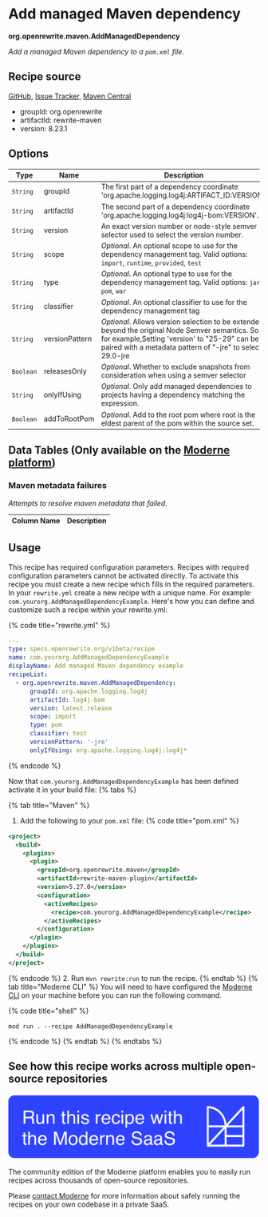 # Add managed Maven dependency

**org.openrewrite.maven.AddManagedDependency**

_Add a managed Maven dependency to a `pom.xml` file._

## Recipe source

[GitHub](https://github.com/openrewrite/rewrite/blob/main/rewrite-maven/src/main/java/org/openrewrite/maven/AddManagedDependency.java), [Issue Tracker](https://github.com/openrewrite/rewrite/issues), [Maven Central](https://central.sonatype.com/artifact/org.openrewrite/rewrite-maven/8.23.1/jar)

* groupId: org.openrewrite
* artifactId: rewrite-maven
* version: 8.23.1

## Options

| Type | Name | Description | Example |
| -- | -- | -- | -- |
| `String` | groupId | The first part of a dependency coordinate 'org.apache.logging.log4j:ARTIFACT_ID:VERSION'. | `org.apache.logging.log4j` |
| `String` | artifactId | The second part of a dependency coordinate 'org.apache.logging.log4j:log4j-bom:VERSION'. | `log4j-bom` |
| `String` | version | An exact version number or node-style semver selector used to select the version number. | `latest.release` |
| `String` | scope | *Optional*. An optional scope to use for the dependency management tag. Valid options: `import`, `runtime`, `provided`, `test` | `import` |
| `String` | type | *Optional*. An optional type to use for the dependency management tag. Valid options: `jar`, `pom`, `war` | `pom` |
| `String` | classifier | *Optional*. An optional classifier to use for the dependency management tag | `test` |
| `String` | versionPattern | *Optional*. Allows version selection to be extended beyond the original Node Semver semantics. So for example,Setting 'version' to "25-29" can be paired with a metadata pattern of "-jre" to select 29.0-jre | `-jre` |
| `Boolean` | releasesOnly | *Optional*. Whether to exclude snapshots from consideration when using a semver selector |  |
| `String` | onlyIfUsing | *Optional*. Only add managed dependencies to projects having a dependency matching the expression. | `org.apache.logging.log4j:log4j*` |
| `Boolean` | addToRootPom | *Optional*. Add to the root pom where root is the eldest parent of the pom within the source set. |  |

## Data Tables (Only available on the [Moderne platform](https://app.moderne.io/))

### Maven metadata failures

_Attempts to resolve maven metadata that failed._

| Column Name | Description |
| ----------- | ----------- |


## Usage

This recipe has required configuration parameters. Recipes with required configuration parameters cannot be activated directly. To activate this recipe you must create a new recipe which fills in the required parameters. In your `rewrite.yml` create a new recipe with a unique name. For example: `com.yourorg.AddManagedDependencyExample`.
Here's how you can define and customize such a recipe within your rewrite.yml:

{% code title="rewrite.yml" %}
```yaml
---
type: specs.openrewrite.org/v1beta/recipe
name: com.yourorg.AddManagedDependencyExample
displayName: Add managed Maven dependency example
recipeList:
  - org.openrewrite.maven.AddManagedDependency:
      groupId: org.apache.logging.log4j
      artifactId: log4j-bom
      version: latest.release
      scope: import
      type: pom
      classifier: test
      versionPattern: '-jre'
      onlyIfUsing: org.apache.logging.log4j:log4j*
```
{% endcode %}

Now that `com.yourorg.AddManagedDependencyExample` has been defined activate it in your build file:
{% tabs %}

{% tab title="Maven" %}
1. Add the following to your `pom.xml` file:
{% code title="pom.xml" %}
```xml
<project>
  <build>
    <plugins>
      <plugin>
        <groupId>org.openrewrite.maven</groupId>
        <artifactId>rewrite-maven-plugin</artifactId>
        <version>5.27.0</version>
        <configuration>
          <activeRecipes>
            <recipe>com.yourorg.AddManagedDependencyExample</recipe>
          </activeRecipes>
        </configuration>
      </plugin>
    </plugins>
  </build>
</project>
```
{% endcode %}
2. Run `mvn rewrite:run` to run the recipe.
{% endtab %}
{% tab title="Moderne CLI" %}
You will need to have configured the [Moderne CLI](https://docs.moderne.io/moderne-cli/cli-intro) on your machine before you can run the following command.

{% code title="shell" %}
```shell
mod run . --recipe AddManagedDependencyExample
```
{% endcode %}
{% endtab %}
{% endtabs %}

## See how this recipe works across multiple open-source repositories

[![Moderne Link Image](/.gitbook/assets/ModerneRecipeButton.png)](https://app.moderne.io/recipes/org.openrewrite.maven.AddManagedDependency)

The community edition of the Moderne platform enables you to easily run recipes across thousands of open-source repositories.

Please [contact Moderne](https://moderne.io/product) for more information about safely running the recipes on your own codebase in a private SaaS.
